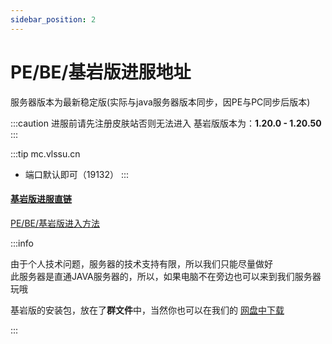 ```yaml
---
sidebar_position: 2
---
```


# PE/BE/基岩版进服地址

服务器版本为最新稳定版(实际与java服务器版本同步，因PE与PC同步后版本)

:::caution 进服前请先注册皮肤站否则无法进入
基岩版版本为：**1.20.0 - 1.20.50**
:::

:::tip mc.vlssu.cn
- 端口默认即可（19132）
:::

#### [基岩版进服直链](minecraft://?addExternalServer=Vlssu%20Server%7Cmc.vlssu.cn:19132)

[PE/BE/基岩版进入方法](../tutorials/configuring-client/pe.md)

:::info

由于个人技术问题，服务器的技术支持有限，所以我们只能尽量做好\
此服务器是直通JAVA服务器的，所以，如果电脑不在旁边也可以来到我们服务器玩哦

基岩版的安装包，放在了**群文件**中，当然你也可以在我们的 [网盘中下载](https://zfile.vlssu.com/mc)

:::
